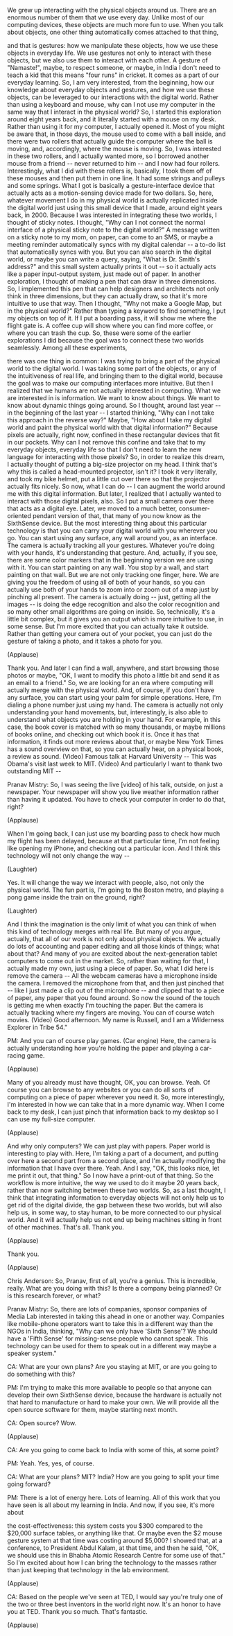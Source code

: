 
We grew up
interacting with the physical
objects around us.
There are an enormous number of them
that we use every day.
Unlike most of our computing devices,
these objects are much more fun to use.
When you talk about objects,
one other thing automatically
comes attached to that thing,

and that is gestures:
how we manipulate these objects,
how we use these objects in everyday life.
We use gestures not only to interact
with these objects,
but we also use them
to interact with each other.
A gesture of &quot;Namaste!&quot;,
maybe, to respect someone, or maybe,
in India I don&#39;t need to teach
a kid that this means
&quot;four runs&quot; in cricket.
It comes as a part
of our everyday learning.
So, I am very interested,
from the beginning,
how our knowledge
about everyday objects and gestures,
and how we use these objects,
can be leveraged to our interactions
with the digital world.
Rather than using a keyboard and mouse,
why can I not use my computer
in the same way that I interact
in the physical world?
So, I started this exploration
around eight years back,
and it literally started
with a mouse on my desk.
Rather than using it for my computer,
I actually opened it.
Most of you might be aware
that, in those days,
the mouse used to come with a ball inside,
and there were two rollers
that actually guide the computer
where the ball is moving,
and, accordingly,
where the mouse is moving.
So, I was interested in these two rollers,
and I actually wanted more, so I borrowed
another mouse from a friend --
never returned to him --
and I now had four rollers.
Interestingly, what I did
with these rollers is,
basically, I took them off of these mouses
and then put them in one line.
It had some strings
and pulleys and some springs.
What I got is basically
a gesture-interface device
that actually acts
as a motion-sensing device
made for two dollars.
So, here, whatever movement
I do in my physical world
is actually replicated
inside the digital world
just using this small device
that I made, around eight years back,
in 2000.
Because I was interested
in integrating these two worlds,
I thought of sticky notes.
I thought, &quot;Why can I not connect
the normal interface
of a physical sticky note
to the digital world?&quot;
A message written
on a sticky note to my mom,
on paper,
can come to an SMS,
or maybe a meeting reminder
automatically syncs
with my digital calendar --
a to-do list that automatically
syncs with you.
But you can also search
in the digital world,
or maybe you can write a query, saying,
&quot;What is Dr. Smith&#39;s address?&quot;
and this small system
actually prints it out --
so it actually acts like a paper
input-output system,
just made out of paper.
In another exploration,
I thought of making a pen
that can draw in three dimensions.
So, I implemented this pen
that can help designers and architects
not only think in three dimensions,
but they can actually draw,
so that it&#39;s more intuitive
to use that way.
Then I thought,
&quot;Why not make a Google Map,
but in the physical world?&quot;
Rather than typing a keyword
to find something,
I put my objects on top of it.
If I put a boarding pass, it will show me
where the flight gate is.
A coffee cup will show
where you can find more coffee,
or where you can trash the cup.
So, these were some
of the earlier explorations I did
because the goal was to connect
these two worlds seamlessly.
Among all these experiments,

there was one thing in common:
I was trying to bring
a part of the physical world
to the digital world.
I was taking some part of the objects,
or any of the intuitiveness of real life,
and bringing them to the digital world,
because the goal was to make
our computing interfaces more intuitive.
But then I realized that we humans
are not actually interested in computing.
What we are interested in is information.
We want to know about things.
We want to know about
dynamic things going around.
So I thought, around last year --
in the beginning of the last year --
I started thinking, &quot;Why can I not take
this approach in the reverse way?&quot;
Maybe, &quot;How about I take my digital world
and paint the physical world
with that digital information?&quot;
Because pixels are actually, right now,
confined in these rectangular devices
that fit in our pockets.
Why can I not remove this confine
and take that to my everyday
objects, everyday life
so that I don&#39;t need
to learn the new language
for interacting with those pixels?
So, in order to realize this dream,
I actually thought of putting
a big-size projector on my head.
I think that&#39;s why this is called
a head-mounted projector, isn&#39;t it?
I took it very literally,
and took my bike helmet,
put a little cut over there so that
the projector actually fits nicely.
So now, what I can do --
I can augment the world around me
with this digital information.
But later,
I realized that I actually
wanted to interact
with those digital pixels, also.
So I put a small camera over there
that acts as a digital eye.
Later, we moved to a much better,
consumer-oriented pendant version of that,
that many of you now know
as the SixthSense device.
But the most interesting thing
about this particular technology
is that you can carry
your digital world with you
wherever you go.
You can start using any surface,
any wall around you,
as an interface.
The camera is actually tracking
all your gestures.
Whatever you&#39;re doing with your hands,
it&#39;s understanding that gesture.
And, actually, if you see,
there are some color markers
that in the beginning version
we are using with it.
You can start painting on any wall.
You stop by a wall,
and start painting on that wall.
But we are not only tracking
one finger, here.
We are giving you the freedom
of using all of both of your hands,
so you can actually use both of your hands
to zoom into or zoom out
of a map just by pinching all present.
The camera is actually doing --
just, getting all the images --
is doing the edge recognition
and also the color recognition
and so many other small algorithms
are going on inside.
So, technically,
it&#39;s a little bit complex,
but it gives you an output which is more
intuitive to use, in some sense.
But I&#39;m more excited that you can
actually take it outside.
Rather than getting your camera
out of your pocket,
you can just do the gesture
of taking a photo,
and it takes a photo for you.

(Applause)

Thank you.
And later I can find a wall, anywhere,
and start browsing those photos
or maybe, &quot;OK, I want to modify
this photo a little bit
and send it as an email to a friend.&quot;
So, we are looking for an era
where computing will actually merge
with the physical world.
And, of course,
if you don&#39;t have any surface,
you can start using your palm
for simple operations.
Here, I&#39;m dialing a phone number
just using my hand.
The camera is actually not
only understanding your hand movements,
but, interestingly,
is also able to understand what objects
you are holding in your hand.
For example, in this case,
the book cover is matched
with so many thousands,
or maybe millions of books online,
and checking out which book it is.
Once it has that information,
it finds out more reviews about that,
or maybe New York Times
has a sound overview on that,
so you can actually hear,
on a physical book,
a review as sound.
(Video) Famous talk
at Harvard University --
This was Obama&#39;s visit last week to MIT.
(Video) And particularly I want
to thank two outstanding MIT --

Pranav Mistry: So, I was seeing
the live [video] of his talk,
outside, on just a newspaper.
Your newspaper will show you
live weather information
rather than having it updated.
You have to check your computer
in order to do that, right?

(Applause)

When I&#39;m going back,
I can just use my boarding pass
to check how much my flight
has been delayed,
because at that particular time,
I&#39;m not feeling like opening my iPhone,
and checking out a particular icon.
And I think this technology
will not only change the way --

(Laughter)

Yes.
It will change the way
we interact with people, also,
not only the physical world.
The fun part is, I&#39;m going
to the Boston metro,
and playing a pong game inside the train
on the ground, right?

(Laughter)

And I think the imagination
is the only limit
of what you can think of
when this kind of technology
merges with real life.
But many of you argue, actually,
that all of our work is not
only about physical objects.
We actually do lots
of accounting and paper editing
and all those kinds of things;
what about that?
And many of you are excited
about the next-generation tablet computers
to come out in the market.
So, rather than waiting for that,
I actually made my own,
just using a piece of paper.
So, what I did here
is remove the camera --
All the webcam cameras have
a microphone inside the camera.
I removed the microphone from that,
and then just pinched that --
like I just made a clip
out of the microphone --
and clipped that to a piece of paper,
any paper that you found around.
So now the sound of the touch
is getting me when exactly
I&#39;m touching the paper.
But the camera is actually tracking
where my fingers are moving.
You can of course watch movies.
(Video) Good afternoon.
My name is Russell,
and I am a Wilderness
Explorer in Tribe 54.&quot;

PM: And you can of course play games.
(Car engine)
Here, the camera is actually understanding
how you&#39;re holding the paper
and playing a car-racing game.

(Applause)

Many of you already must have
thought, OK, you can browse.
Yeah. Of course you can
browse to any websites
or you can do all sorts
of computing on a piece of paper
wherever you need it.
So, more interestingly,
I&#39;m interested in how we can
take that in a more dynamic way.
When I come back to my desk,
I can just pinch that information
back to my desktop
so I can use my full-size computer.

(Applause)

And why only computers?
We can just play with papers.
Paper world is interesting to play with.
Here, I&#39;m taking a part of a document,
and putting over here a second part
from a second place,
and I&#39;m actually modifying the information
that I have over there.
Yeah. And I say, &quot;OK, this looks nice,
let me print it out, that thing.&quot;
So I now have a print-out of that thing.
So the workflow is more intuitive,
the way we used to do it
maybe 20 years back,
rather than now switching
between these two worlds.
So, as a last thought,
I think that integrating
information to everyday objects
will not only help us to get rid
of the digital divide,
the gap between these two worlds,
but will also help us, in some way,
to stay human,
to be more connected
to our physical world.
And it will actually help us
not end up being machines
sitting in front of other machines.
That&#39;s all. Thank you.

(Applause)

Thank you.

(Applause)


Chris Anderson: So, Pranav,
first of all, you&#39;re a genius.
This is incredible, really.
What are you doing with this?
Is there a company being planned?
Or is this research forever, or what?

Pranav Mistry: So, there are
lots of companies,
sponsor companies of Media Lab
interested in taking this ahead
in one or another way.
Companies like mobile-phone operators
want to take this in a different way
than the NGOs in India,
thinking, &quot;Why can we only
have &#39;Sixth Sense&#39;?
We should have a &#39;Fifth Sense&#39;
for missing-sense people who cannot speak.
This technology can be used for them
to speak out in a different way
maybe a speaker system.&quot;

CA: What are your own plans?
Are you staying at MIT,
or are you going to do
something with this?

PM: I&#39;m trying to make this
more available to people
so that anyone can develop
their own SixthSense device,
because the hardware is actually
not that hard to manufacture
or hard to make your own.
We will provide all the open source
software for them,
maybe starting next month.

CA: Open source? Wow.

(Applause)


CA: Are you going to come back to India
with some of this, at some point?

PM: Yeah. Yes, yes, of course.

CA: What are your plans? MIT? India?
How are you going to split
your time going forward?

PM: There is a lot of energy here.
Lots of learning.
All of this work that you have seen
is all about my learning in India.
And now, if you see, it&#39;s more about

the cost-effectiveness:
this system costs you $300
compared to the $20,000 surface tables,
or anything like that.
Or maybe even the $2 mouse gesture system
at that time was costing around $5,000?
I showed that, at a conference,
to President Abdul Kalam, at that time,
and then he said, &quot;OK, we should use this
in Bhabha Atomic Research Centre
for some use of that.&quot;
So I&#39;m excited about how I can bring
the technology to the masses
rather than just keeping that technology
in the lab environment.

(Applause)


CA: Based on the people we&#39;ve seen at TED,
I would say you&#39;re truly
one of the two or three
best inventors in the world right now.
It&#39;s an honor to have you at TED.
Thank you so much.
That&#39;s fantastic.

(Applause)

